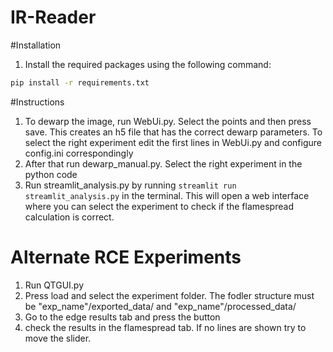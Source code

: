 # IR-Reader

#Installation
1. Install the required packages using the following command:
```bash
pip install -r requirements.txt
```


#Instructions
1. To dewarp the image, run WebUi.py. Select the points and then press save. This creates an h5 file that has the correct dewarp parameters. To select the right experiment edit the first lines in WebUi.py and configure config.ini correspondingly
2. After that run dewarp_manual.py. Select the right experiment in the python code
3. Run streamlit_analysis.py by running `streamlit run streamlit_analysis.py` in the terminal. This will open a web interface where you can select the experiment to check if the flamespread calculation is correct.


# Alternate RCE Experiments
1. Run QTGUI.py
2. Press load and select the experiment folder. The fodler structure must be "exp_name"/exported_data/ and "exp_name"/processed_data/
3. Go to the edge results tab and press the button
4. check the results in the flamespread tab. If no lines are shown try to move the slider.